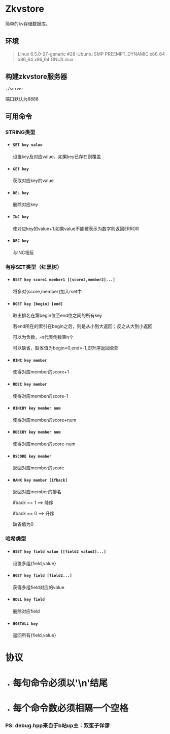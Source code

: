 # Zkvstore
简单的kv存储数据库。

## 环境
> Linux  6.5.0-27-generic #28-Ubuntu SMP PREEMPT_DYNAMIC x86_64 x86_64 x86_64 GNU/Linux

## 构建zkvstore服务器
```
./server 
```
端口默认为8888

## 可用命令
### STRING类型
- #### `SET key value `
    设置key及对应value，如果key已存在则覆盖

- #### `GET key`
    获取对应key的value
- #### `DEL key`
    删除对应key
- #### `INC key`
    使对应key的value+1.如果value不能被表示为数字则返回ERROR
- #### `DEC key`
    与INC相反


### 有序SET类型（红黑树）
- #### `RSET key score1 member1 [[score2,member2]...]`
    将多对{score,member}加入rset中
- #### `RGET key [begin] [end]`
    取出排名在第begin位至end位之间的所有key
     
    若end所在的索引在begin之后，则是从小到大返回；反之从大到小返回

    可以为负数，-n代表倒数第n个

    可以缺省，缺省值为begin=0,end=-1,即升序返回全部
- #### `RINC key member`
    使得对应member的score+1
- #### `RDEC key member`
    使得对应member的score-1

- #### `RINCBY key member num`
    使得对应member的score+num
- #### `RDECBY key member num`
    使得对应member的score-num
- #### `RSCORE key member`
    返回对应member的score
- #### `RANK key member [ifback]`
    返回对应member的排名

    ifback == 1 ==> 降序

    ifback == 0 ==> 升序

    缺省值为0

### 哈希类型
- #### `HSET key field value [[field2 value2]...]`
    设置多组{field,value}

- #### `HGET key field [field2...]`
    获得多组field对应的value

- #### `HDEL key field`
    删除对应field

- #### `HGETALL key`
    返回所有{field,value}

# 协议
- # 每句命令必须以'\n'结尾
- # 每个命令数必须相隔一个空格

### PS: debug.hpp来自于b站up主：双笙子佯谬
